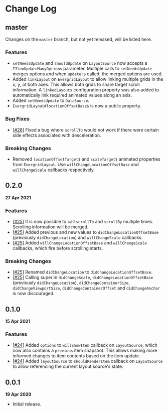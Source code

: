# Change Log

## master

Changes on the `master` branch, but not yet released, will be listed here.

### Features

-   `setNeedsUpdate` and `shouldUpdate` on `LayoutSource` now accepts a `IItemUpdateManyOptions` parameter. Multiple calls to `setNeedsUpdate` merges options and when `update` is called, the merged options are used.
-   Added `linkLayout` on `EvergridLayout` to allow linking multiple grids in the x, y, ot both axes. This allows both grids to share target scroll information. A `linkedLayouts` configuration property was also added to automatically link required animated values along an axis.
-   Added `setNeedsUpdate` to `DataSource`.
-   `EvergridLayout#locationOffsetBase$` is now a public property.

### Bug Fixes

-   [[#26](https://github.com/diatche/evergrid/pull/26)] Fixed a bug where `scrollTo` would not work if there were certain side effects associated with desceleration.

### Breaking Changes

-   Removed `locationOffsetTarget$` and `scaleTarget$` animated properties from `EvergridLayout`. Use `willChangeLocationOffsetBase` and `willChangeScale` callbacks respectively.

## 0.2.0

**27 Apr 2021**

### Features

-   [[#25](https://github.com/diatche/evergrid/pull/25)] It is now possible to call `scrollTo` and `scrollBy` multiple times. Scrolling information will be merged.
-   [[#25](https://github.com/diatche/evergrid/pull/25)] Added previous and new values to `didChangeLocationOffsetBase` (previously `didChangeLocation`) and `willChangeScale` callbacks.
-   [[#25](https://github.com/diatche/evergrid/pull/25)] Added `willChangeLocationOffsetBase` and `willChangeScale` callbacks, which fire before scrolling starts.

### Breaking Changes

-   [[#25](https://github.com/diatche/evergrid/pull/25)] Renamed `didChangeLocation` to `didChangeLocationOffsetBase`.
-   [[#25](https://github.com/diatche/evergrid/pull/25)] Calling super in `didChangeScale`, `didChangeLocationOffsetBase` (previously `didChangeLocation`), `didChangeContainerSize`, `didChangeViewportSize`, `didChangeContainerOffset` and `didChangeAnchor` is now discouraged.

## 0.1.0

**15 Apr 2021**

### Features

-   [[#24](https://github.com/diatche/evergrid/pull/24)] Added `options` to `willShowItem` callback on `LayoutSource`, which now also contains a `previous` item snapshot. This allows making more informed changes to item contents based on the item update.
-   [[#24](https://github.com/diatche/evergrid/pull/24)] Added `layoutSource` to `shouldRenderItem` callback on `LayoutSource` to allow referencing the current layout source's state.

## 0.0.1

**19 Apr 2020**

-   Initial release.
